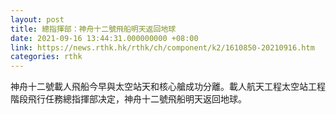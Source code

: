 ```yaml
---
layout: post
title: 總指揮部：神舟十二號飛船明天返回地球
date: 2021-09-16 13:44:31.000000000 +08:00
link: https://news.rthk.hk/rthk/ch/component/k2/1610850-20210916.htm
categories: rthk
---
```


神舟十二號載人飛船今早與太空站天和核心艙成功分離。載人航天工程太空站工程階段飛行任務總指揮部决定，神舟十二號飛船明天返回地球。
